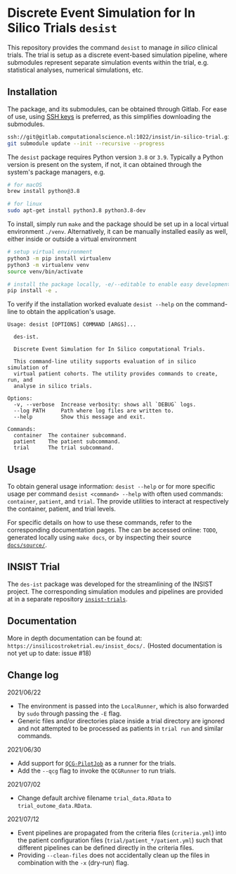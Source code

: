 # Discrete Event Simulation for In Silico Trials `desist`

This repository provides the command `desist` to manage *in silico* clinical
trials. The trial is setup as a discrete event-based simulation pipeline, where
submodules represent separate simulation events within the trial, e.g.
statistical analyses, numerical simulations, etc.

## Installation

The package, and its submodules, can be obtained through Gitlab. For ease of
use, using [SSH keys](https://docs.gitlab.com/ee/ssh/) is preferred, as this
simplifies downloading the submodules.

```bash
ssh://git@gitlab.computationalscience.nl:1022/insist/in-silico-trial.git
git submodule update --init --recursive --progress
```

The `desist` package requires Python version `3.8` or `3.9`. Typically a Python
version is present on the system, if not, it can obtained through the system's
package managers, e.g.

```bash
# for macOS
brew install python@3.8

# for linux
sudo apt-get install python3.8 python3.8-dev
```

To install, simply run `make` and the package should be set up in a local
virtual environment `./venv`. Alternatively, it can be manually installed easily
as well, either inside or outside a virtual environment

```bash
# setup virtual environment
python3 -m pip install virtualenv
python3 -m virtualenv venv
source venv/bin/activate

# install the package locally, -e/--editable to enable easy development
pip install -e .
```

To verify if the installation worked evaluate `desist --help` on the
command-line to obtain the application's usage.

```
Usage: desist [OPTIONS] COMMAND [ARGS]...

  des-ist.

  Discrete Event Simulation for In Silico computational Trials.

  This command-line utility supports evaluation of in silico simulation of
  virtual patient cohorts. The utility provides commands to create, run, and
  analyse in silico trials.

Options:
  -v, --verbose  Increase verbosity: shows all `DEBUG` logs.
  --log PATH     Path where log files are written to.
  --help         Show this message and exit.

Commands:
  container  The container subcommand.
  patient    The patient subcommand.
  trial      The trial subcommand.
```

## Usage

To obtain general usage information: `desist --help` or for more specific usage
per command `desist <command> --help` with often used commands: `container`,
`patient`, and `trial`. The provide utilities to interact at respectively the
container, patient, and trial levels.

For specific details on how to use these commands, refer to the corresponding
documentation pages. The can be accessed online: `TODO`, generated locally using
`make docs`, or by inspecting their source
[`docs/source/`](https://gitlab.computationalscience.nl/insist/in-silico-trial/-/tree/update-docs/docs/source).

## INSIST Trial

The `des-ist` package was developed for the streamlining of the INSIST
project. The corresponding simulation modules and pipelines are provided
at in a separate repository [`insist-trials`](https://gitlab.computationalscience.nl/insist/insist-trials).

## Documentation

More in depth documentation can be found at:
`https://insilicostroketrial.eu/insist_docs/.` (Hosted documentation is not yet
up to date: issue #18)

## Change log

2021/06/22

- The environment is passed into the `LocalRunner`, which is also forwarded by
  `sudo` through passing the `-E` flag.
- Generic files and/or directories place inside a trial directory are ignored
  and not attempted to be processed as patients in `trial run` and similar
  commands.

2021/06/30

- Add support for [`QCG-PilotJob`](https://github.com/vecma-project/QCG-PilotJob)
  as a runner for the trials.
- Add the `--qcg` flag to invoke the `QCGRunner` to run trials.

2021/07/02

- Change default archive filename `trial_data.RData` to
  `trial_outome_data.RData`.

2021/07/12

- Event pipelines are propagated from the criteria files (`criteria.yml`) into
  the patient configuration files (`trial/patient_*/patient.yml`) such that
  different pipelines can be defined directly in the criteria files.
- Providing `--clean-files` does not accidentally clean up the files in
  combination with the `-x` (dry-run) flag.
